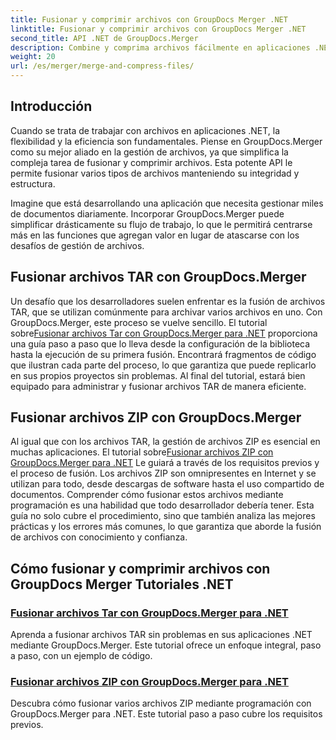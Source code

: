 ```yaml
---
title: Fusionar y comprimir archivos con GroupDocs Merger .NET
linktitle: Fusionar y comprimir archivos con GroupDocs Merger .NET
second_title: API .NET de GroupDocs.Merger
description: Combine y comprima archivos fácilmente en aplicaciones .NET con GroupDocs.Merger. Explore tutoriales para combinar archivos TAR y ZIP paso a paso.
weight: 20
url: /es/merger/merge-and-compress-files/
---
```

## Introducción

Cuando se trata de trabajar con archivos en aplicaciones .NET, la flexibilidad y la eficiencia son fundamentales. Piense en GroupDocs.Merger como su mejor aliado en la gestión de archivos, ya que simplifica la compleja tarea de fusionar y comprimir archivos. Esta potente API le permite fusionar varios tipos de archivos manteniendo su integridad y estructura.

Imagine que está desarrollando una aplicación que necesita gestionar miles de documentos diariamente. Incorporar GroupDocs.Merger puede simplificar drásticamente su flujo de trabajo, lo que le permitirá centrarse más en las funciones que agregan valor en lugar de atascarse con los desafíos de gestión de archivos.

## Fusionar archivos TAR con GroupDocs.Merger

 Un desafío que los desarrolladores suelen enfrentar es la fusión de archivos TAR, que se utilizan comúnmente para archivar varios archivos en uno. Con GroupDocs.Merger, este proceso se vuelve sencillo. El tutorial sobre[Fusionar archivos Tar con GroupDocs.Merger para .NET](./merge-tar-files/) proporciona una guía paso a paso que lo lleva desde la configuración de la biblioteca hasta la ejecución de su primera fusión. Encontrará fragmentos de código que ilustran cada parte del proceso, lo que garantiza que puede replicarlo en sus propios proyectos sin problemas. Al final del tutorial, estará bien equipado para administrar y fusionar archivos TAR de manera eficiente.

## Fusionar archivos ZIP con GroupDocs.Merger

Al igual que con los archivos TAR, la gestión de archivos ZIP es esencial en muchas aplicaciones. El tutorial sobre[Fusionar archivos ZIP con GroupDocs.Merger para .NET](./merge-zip-files/) Le guiará a través de los requisitos previos y el proceso de fusión. Los archivos ZIP son omnipresentes en Internet y se utilizan para todo, desde descargas de software hasta el uso compartido de documentos. Comprender cómo fusionar estos archivos mediante programación es una habilidad que todo desarrollador debería tener. Esta guía no solo cubre el procedimiento, sino que también analiza las mejores prácticas y los errores más comunes, lo que garantiza que aborde la fusión de archivos con conocimiento y confianza.

## Cómo fusionar y comprimir archivos con GroupDocs Merger Tutoriales .NET
### [Fusionar archivos Tar con GroupDocs.Merger para .NET](./merge-tar-files/)
Aprenda a fusionar archivos TAR sin problemas en sus aplicaciones .NET mediante GroupDocs.Merger. Este tutorial ofrece un enfoque integral, paso a paso, con un ejemplo de código.
### [Fusionar archivos ZIP con GroupDocs.Merger para .NET](./merge-zip-files/)
Descubra cómo fusionar varios archivos ZIP mediante programación con GroupDocs.Merger para .NET. Este tutorial paso a paso cubre los requisitos previos.